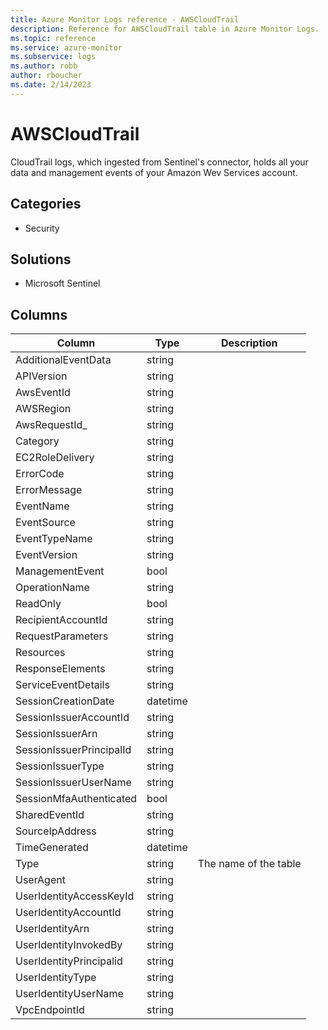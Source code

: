 ```yaml
---
title: Azure Monitor Logs reference - AWSCloudTrail
description: Reference for AWSCloudTrail table in Azure Monitor Logs.
ms.topic: reference
ms.service: azure-monitor
ms.subservice: logs
ms.author: robb
author: rboucher
ms.date: 2/14/2023
---
```


# AWSCloudTrail

 CloudTrail logs, which ingested from Sentinel's connector, holds all your data and management events of your Amazon Wev Services account.

## Categories

- Security
## Solutions

- Microsoft Sentinel




## Columns

| Column | Type | Description |
| --- | --- | --- |
| AdditionalEventData | string |  |
| APIVersion | string |  |
| AwsEventId | string |  |
| AWSRegion | string |  |
| AwsRequestId_ | string |  |
| Category | string |  |
| EC2RoleDelivery | string |  |
| ErrorCode | string |  |
| ErrorMessage | string |  |
| EventName | string |  |
| EventSource | string |  |
| EventTypeName | string |  |
| EventVersion | string |  |
| ManagementEvent | bool |  |
| OperationName | string |  |
| ReadOnly | bool |  |
| RecipientAccountId | string |  |
| RequestParameters | string |  |
| Resources | string |  |
| ResponseElements | string |  |
| ServiceEventDetails | string |  |
| SessionCreationDate | datetime |  |
| SessionIssuerAccountId | string |  |
| SessionIssuerArn | string |  |
| SessionIssuerPrincipalId | string |  |
| SessionIssuerType | string |  |
| SessionIssuerUserName | string |  |
| SessionMfaAuthenticated | bool |  |
| SharedEventId | string |  |
| SourceIpAddress | string |  |
| TimeGenerated | datetime |  |
| Type | string | The name of the table |
| UserAgent | string |  |
| UserIdentityAccessKeyId | string |  |
| UserIdentityAccountId | string |  |
| UserIdentityArn | string |  |
| UserIdentityInvokedBy | string |  |
| UserIdentityPrincipalid | string |  |
| UserIdentityType | string |  |
| UserIdentityUserName | string |  |
| VpcEndpointId | string |  |
